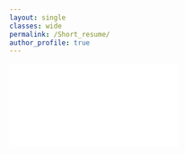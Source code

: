 ```yaml
---
layout: single
classes: wide
permalink: /Short_resume/
author_profile: true
---
```


<embed src="{{ site.url }}{{ site.baseurl }}/images/Resume_LefortBesnard.pdf">
 
